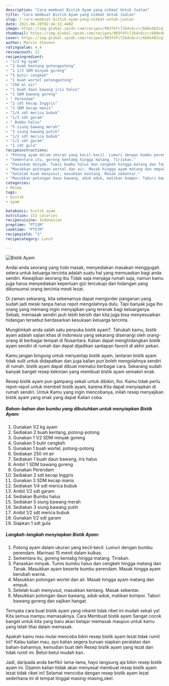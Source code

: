 ```yaml
---
description: "Cara membuat Bistik Ayam yang nikmat Untuk Jualan"
title: "Cara membuat Bistik Ayam yang nikmat Untuk Jualan"
slug: 7-cara-membuat-bistik-ayam-yang-nikmat-untuk-jualan
date: 2021-06-20T02:44:13.440Z
image: https://img-global.cpcdn.com/recipes/903f4fc72b4c6ccc/680x482cq70/bistik-ayam-foto-resep-utama.jpg
thumbnail: https://img-global.cpcdn.com/recipes/903f4fc72b4c6ccc/680x482cq70/bistik-ayam-foto-resep-utama.jpg
cover: https://img-global.cpcdn.com/recipes/903f4fc72b4c6ccc/680x482cq70/bistik-ayam-foto-resep-utama.jpg
author: Marvin Stevens
ratingvalue: 4.4
reviewcount: 12
recipeingredient:
- "1/2 kg ayam"
- "2 buah kentang potongpotong"
- "1 1/2 SDM minyak goreng"
- "5 butir cengkeh"
- "1 buah wortel potongpotong"
- "250 ml air"
- "1 buah daun bawang iris halus"
- "1 SDM bawang goreng"
- " Perendam"
- "2 sdt kecap Inggris"
- "3 SDM kecap manis"
- "1/4 sdt merica bubuk"
- "1/2 sdt garam"
- " Bumbu halus"
- "5 siung bawang merah"
- "3 siung bawang putih"
- "1/2 sdt merica bubuk"
- "1/2 sdt garam"
- "1 sdt gula"
recipeinstructions:
- "Potong ayam dalam ukuran yang kecil-kecil. Lumuri dengan bumbu perendam. Marinasi 15 menit dalam kulkas."
- "Sementara itu, goreng kentabg hingga matang. Tiriskan."
- "Panaskan minyak. Tumis bumbu halus dan cengkeh hingga matang dan Tanak. Masukkan ayam beserte bumbu perendam. Masak hingga ayam berubah warna."
- "Masukkan potongan wortel dan air. Masak hingga ayam matang dan empuk."
- "Setelah kuah menyusut, masukkan kentang. Masak sebentar."
- "Masukkan potongan daun bawang, aduk-aduk, matikan kompor. Taburi bawang goreng dan sajikan hangat."
categories:
- Resep
tags:
- bistik
- ayam

katakunci: bistik ayam 
nutrition: 153 calories
recipecuisine: Indonesian
preptime: "PT13M"
cooktime: "PT57M"
recipeyield: "3"
recipecategory: Lunch

---
```



![Bistik Ayam](https://img-global.cpcdn.com/recipes/903f4fc72b4c6ccc/680x482cq70/bistik-ayam-foto-resep-utama.jpg)

Andai anda seorang yang hobi masak, menyediakan masakan menggugah selera untuk keluarga tercinta adalah suatu hal yang memuaskan bagi anda sendiri. Kewajiban seorang ibu Tidak saja menjaga rumah saja, namun kamu juga harus menyediakan keperluan gizi tercukupi dan hidangan yang dikonsumsi orang tercinta mesti lezat.

Di zaman  sekarang, kita sebenarnya dapat mengorder panganan yang sudah jadi meski tanpa harus repot mengolahnya dulu. Tapi banyak juga lho orang yang memang ingin menyajikan yang terenak bagi keluarganya. Sebab, memasak sendiri jauh lebih bersih dan kita juga bisa menyesuaikan hidangan tersebut berdasarkan kesukaan keluarga tercinta. 



Mungkinkah anda salah satu penyuka bistik ayam?. Tahukah kamu, bistik ayam adalah sajian khas di Indonesia yang sekarang disenangi oleh orang-orang di berbagai tempat di Nusantara. Kalian dapat menghidangkan bistik ayam sendiri di rumah dan dapat dijadikan santapan favorit di akhir pekan.

Kamu jangan bingung untuk menyantap bistik ayam, lantaran bistik ayam tidak sulit untuk didapatkan dan juga kalian pun boleh mengolahnya sendiri di rumah. bistik ayam dapat dibuat memalui berbagai cara. Sekarang sudah banyak banget resep kekinian yang membuat bistik ayam semakin enak.

Resep bistik ayam pun gampang sekali untuk dibikin, lho. Kamu tidak perlu repot-repot untuk membeli bistik ayam, karena Kita dapat menyiapkan di rumah sendiri. Untuk Kamu yang ingin mencobanya, inilah resep menyajikan bistik ayam yang enak yang dapat Kalian coba.

<!--inarticleads1-->

##### Bahan-bahan dan bumbu yang dibutuhkan untuk menyiapkan Bistik Ayam:

1. Gunakan 1/2 kg ayam
1. Sediakan 2 buah kentang, potong-potong
1. Gunakan 1 1/2 SDM minyak goreng
1. Gunakan 5 butir cengkeh
1. Gunakan 1 buah wortel, potong-potong
1. Sediakan 250 ml air
1. Sediakan 1 buah daun bawang, iris halus
1. Ambil 1 SDM bawang goreng
1. Gunakan  Perendam
1. Sediakan 2 sdt kecap Inggris
1. Gunakan 3 SDM kecap manis
1. Sediakan 1/4 sdt merica bubuk
1. Ambil 1/2 sdt garam
1. Sediakan  Bumbu halus
1. Sediakan 5 siung bawang merah
1. Sediakan 3 siung bawang putih
1. Ambil 1/2 sdt merica bubuk
1. Gunakan 1/2 sdt garam
1. Siapkan 1 sdt gula




<!--inarticleads2-->

##### Langkah-langkah menyiapkan Bistik Ayam:

1. Potong ayam dalam ukuran yang kecil-kecil. Lumuri dengan bumbu perendam. Marinasi 15 menit dalam kulkas.
1. Sementara itu, goreng kentabg hingga matang. Tiriskan.
1. Panaskan minyak. Tumis bumbu halus dan cengkeh hingga matang dan Tanak. Masukkan ayam beserte bumbu perendam. Masak hingga ayam berubah warna.
1. Masukkan potongan wortel dan air. Masak hingga ayam matang dan empuk.
1. Setelah kuah menyusut, masukkan kentang. Masak sebentar.
1. Masukkan potongan daun bawang, aduk-aduk, matikan kompor. Taburi bawang goreng dan sajikan hangat.




Ternyata cara buat bistik ayam yang nikamt tidak ribet ini mudah sekali ya! Kita semua mampu memasaknya. Cara Membuat bistik ayam Sangat cocok banget untuk kita yang baru akan belajar memasak maupun untuk kamu yang telah lihai dalam memasak.

Apakah kamu mau mulai mencoba bikin resep bistik ayam lezat tidak rumit ini? Kalau kalian mau, ayo kalian segera buruan siapkan peralatan dan bahan-bahannya, kemudian buat deh Resep bistik ayam yang lezat dan tidak rumit ini. Betul-betul mudah kan. 

Jadi, daripada anda berfikir lama-lama, hayo langsung aja bikin resep bistik ayam ini. Dijamin kalian tiidak akan menyesal membuat resep bistik ayam lezat tidak ribet ini! Selamat mencoba dengan resep bistik ayam lezat sederhana ini di tempat tinggal masing-masing,oke!.

